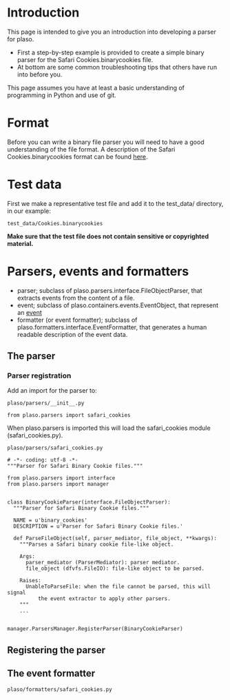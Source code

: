 # Introduction

This page is intended to give you an introduction into developing a parser for plaso.

* First a step-by-step example is provided to create a simple binary parser for the Safari Cookies.binarycookies file.
* At bottom are some common troubleshooting tips that others have run into before you.

This page assumes you have at least a basic understanding of programming in Python and use of git.

# Format

Before you can write a binary file parser you will need to have a good understanding of the file format. A description of the Safari Cookies.binarycookies format can be found [here](https://github.com/libyal/assorted/blob/master/documentation/Safari%20Cookies.asciidoc).

# Test data

First we make a representative test file and add it to the test_data/ directory, in our example:
```
test_data/Cookies.binarycookies
```

**Make sure that the test file does not contain sensitive or copyrighted material.**

# Parsers, events and formatters

* parser; subclass of plaso.parsers.interface.FileObjectParser, that extracts events from the content of a file.
* event; subclass of plaso.containers.events.EventObject, that represent an [event](https://github.com/log2timeline/plaso/wiki/Scribbles-about-events#what-is-an-event)
* formatter (or event formatter); subclass of plaso.formatters.interface.EventFormatter, that generates a human readable description of the event data. 

## The parser

### Parser registration

Add an import for the parser to:
```
plaso/parsers/__init__.py
```

```
from plaso.parsers import safari_cookies
```

When plaso.parsers is imported this will load the safari_cookies module (safari_cookies.py).

```
plaso/parsers/safari_cookies.py
```

```
# -*- coding: utf-8 -*-
"""Parser for Safari Binary Cookie files."""

from plaso.parsers import interface
from plaso.parsers import manager


class BinaryCookieParser(interface.FileObjectParser):
  """Parser for Safari Binary Cookie files."""

  NAME = u'binary_cookies'
  DESCRIPTION = u'Parser for Safari Binary Cookie files.'

  def ParseFileObject(self, parser_mediator, file_object, **kwargs):
    """Parses a Safari binary cookie file-like object.

    Args:
      parser_mediator (ParserMediator): parser mediator.
      file_object (dfvfs.FileIO): file-like object to be parsed.

    Raises:
      UnableToParseFile: when the file cannot be parsed, this will signal
          the event extractor to apply other parsers.
    """
    ...


manager.ParsersManager.RegisterParser(BinaryCookieParser)
```

## Registering the parser



## The event formatter

```
plaso/formatters/safari_cookies.py
```